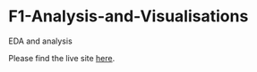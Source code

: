 # F1-Analysis-and-Visualisations
EDA and analysis

Please find the live site [here](https://rajuptvs-f1-analysis-and-visualisations-f1multi-4dw5xl.streamlit.app/).

